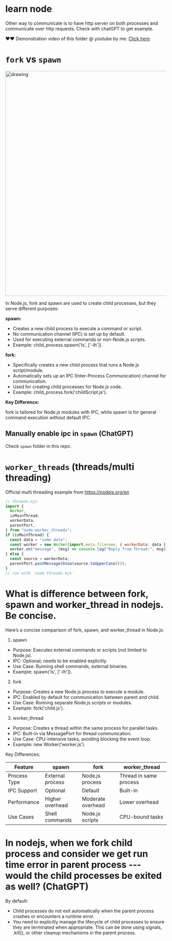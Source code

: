 # learn node

Other way to communicate is to have http server on both processes and communicate over http requests. Check with chatGPT to get example.

❤️❤️ Demonstration video of this folder @ youtube by me: [Click here](https://www.youtube.com/watch?v=epbrENZ_bJs&t=80s)

# `fork` vs `spawn`

<img src="https://github.com/user-attachments/assets/6faf7df6-e285-4475-ba28-4115283cfb36" alt="drawing" width="700"/>

In Node.js, fork and spawn are used to create child processes, but they serve different purposes:

**spawn:**

- Creates a new child process to execute a command or script.
- No communication channel (IPC) is set up by default.
- Used for executing external commands or non-Node.js scripts.
- Example: child_process.spawn('ls', ['-lh']).

**fork:**

- Specifically creates a new child process that runs a Node.js script/module.
- Automatically sets up an IPC (Inter-Process Communication) channel for communication.
- Used for creating child processes for Node.js code.
- Example: child_process.fork('childScript.js').

**Key Difference:**

fork is tailored for Node.js modules with IPC, while spawn is for general command execution without default IPC.

## Manually enable ipc in `spawn` (ChatGPT)

Check `spawn` folder in this repo.

# `worker_threads` (threads/multi threading)

Official multi threading example from https://nodejs.org/en

```js
// threads.mjs
import {
  Worker,
  isMainThread,
  workerData,
  parentPort,
} from "node:worker_threads";
if (isMainThread) {
  const data = "some data";
  const worker = new Worker(import.meta.filename, { workerData: data });
  worker.on("message", (msg) => console.log("Reply from Thread:", msg));
} else {
  const source = workerData;
  parentPort.postMessage(btoa(source.toUpperCase()));
}
// run with `node threads.mjs`
```

# What is difference between fork, spawn and worker_thread in nodejs. Be concise.

Here’s a concise comparison of fork, spawn, and worker_thread in Node.js:

1. spawn

- Purpose: Executes external commands or scripts (not limited to Node.js).
- IPC: Optional; needs to be enabled explicitly.
- Use Case: Running shell commands, external binaries.
- Example: spawn('ls', ['-lh']).

2. fork

- Purpose: Creates a new Node.js process to execute a module.
- IPC: Enabled by default for communication between parent and child.
- Use Case: Running separate Node.js scripts or modules.
- Example: fork('child.js').

3. worker_thread

- Purpose: Creates a thread within the same process for parallel tasks.
- IPC: Built-in via MessagePort for thread communication.
- Use Case: CPU-intensive tasks, avoiding blocking the event loop.
- Example: new Worker('worker.js').

Key Differences:

| Feature      | spawn            | fork              | worker_thread          |
| ------------ | ---------------- | ----------------- | ---------------------- |
| Process Type | External process | Node.js process   | Thread in same process |
| IPC Support  | Optional         | Default           | Built-in               |
| Performance  | Higher overhead  | Moderate overhead | Lower overhead         |
| Use Cases    | Shell commands   | Node.js scripts   | CPU-bound tasks        |

# In nodejs, when we fork child process and consider we get run time error in parent process --- would the child processes be exited as well? (ChatGPT)

By default:

- Child processes do not exit automatically when the parent process crashes or encounters a runtime error.
- You need to explicitly manage the lifecycle of child processes to ensure they are terminated when appropriate. This can be done using signals, .kill(), or other cleanup mechanisms in the parent process.
